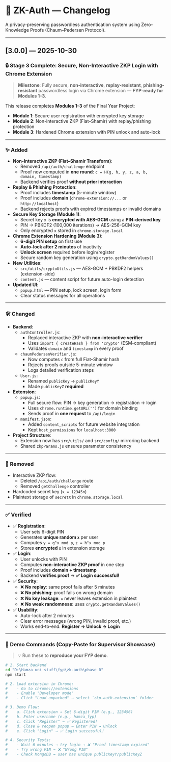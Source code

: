 # 🧾 ZK-Auth — Changelog

A privacy-preserving passwordless authentication system using Zero-Knowledge Proofs (Chaum–Pedersen Protocol).

---

## [3.0.0] — 2025-10-30
### 🔒 Stage 3 Complete: Secure, Non-Interactive ZKP Login with Chrome Extension

> **Milestone**: Fully secure, **non-interactive**, **replay-resistant**, **phishing-resistant** passwordless login via Chrome extension — **FYP-ready for Modules 1–3**.

This release completes **Modules 1–3** of the Final Year Project:
- **Module 1**: Secure user registration with encrypted key storage
- **Module 2**: Non-interactive ZKP (Fiat–Shamir) with replay/phishing protection
- **Module 3**: Hardened Chrome extension with PIN unlock and auto-lock

---

### ✨ Added

- **Non-Interactive ZKP (Fiat–Shamir Transform)**:
    - Removed `/api/auth/challenge` endpoint
    - Proof now computed in **one round**: `c = H(g, h, y, z, a, b, domain, timestamp)`
    - Backend verifies proof **without prior interaction**
- **Replay & Phishing Protection**:
    - Proof includes **timestamp** (5-minute window)
    - Proof includes **domain** (`chrome-extension://...` or `http://localhost`)
    - Backend rejects proofs with expired timestamps or invalid domains
- **Secure Key Storage (Module 1)**:
    - Secret key `x` is **encrypted with AES-GCM** using a **PIN-derived key**
    - PIN → PBKDF2 (100,000 iterations) → AES-256-GCM key
    - Only encrypted `x` stored in `chrome.storage.local`
- **Chrome Extension Hardening (Module 3)**:
    - **6-digit PIN setup** on first use
    - **Auto-lock after 2 minutes** of inactivity
    - **Unlock screen** required before login/register
    - Secure random key generation using `crypto.getRandomValues()`
- **New Utilities**:
    - `src/utils/cryptoUtils.js` — AES-GCM + PBKDF2 helpers (extension-side)
    - `content.js` — content script for future auto-login detection
- **Updated UI**:
    - `popup.html` — PIN setup, lock screen, login form
    - Clear status messages for all operations

---

### 🛠 Changed

- **Backend**:
    - `authController.js`:
        - Replaced interactive ZKP with **non-interactive verifier**
        - Uses `import { createHash } from 'crypto'` (ESM-compliant)
        - Validates `domain` and `timestamp` in every proof
    - `chaumPedersenVerifier.js`:
        - Now computes `c` from full Fiat–Shamir hash
        - Rejects proofs outside 5-minute window
        - Logs detailed verification steps
    - `User.js`:
        - Renamed `publicKey` → `publicKeyY`
        - Made `publicKeyZ` **required**
- **Extension**:
    - `popup.js`:
        - Full secure flow: PIN → key generation → registration → login
        - Uses `chrome.runtime.getURL('')` for domain binding
        - Sends proof in **one request** to `/api/login`
    - `manifest.json`:
        - Added `content_scripts` for future website integration
        - Kept `host_permissions` for `localhost:3000`
- **Project Structure**:
    - Extension now has `src/utils/` and `src/config/` mirroring backend
    - Shared `zkpParams.js` ensures parameter consistency

---

### 🚫 Removed

- Interactive ZKP flow:
    - Deleted `/api/auth/challenge` route
    - Removed `getChallenge` controller
- Hardcoded secret key (`x = 12345n`)
- Plaintext storage of `secretX` in `chrome.storage.local`

---

### ✅ Verified

- ✅ **Registration**:
    - User sets 6-digit PIN
    - Generates **unique random `x`** per user
    - Computes `y = g^x mod p`, `z = h^x mod p`
    - Stores **encrypted `x`** in extension storage
- ✅ **Login**:
    - User unlocks with PIN
    - Computes **non-interactive ZKP proof** in one step
    - Proof includes **domain + timestamp**
    - Backend **verifies proof** → **✅ Login successful!**
- ✅ **Security**:
    - ❌ **No replay**: same proof fails after 5 minutes
    - ❌ **No phishing**: proof fails on wrong domain
    - ❌ **No key leakage**: `x` never leaves extension in plaintext
    - ❌ **No weak randomness**: uses `crypto.getRandomValues()`
- ✅ **Usability**:
    - Auto-lock after 2 minutes
    - Clear error messages (wrong PIN, invalid proof, etc.)
    - Works end-to-end: **Register → Unlock → Login**

---

### 🧪 Demo Commands (Copy-Paste for Supervisor Showcase)

> 💡 Run these to **reproduce your FYP demo**.

```bash
# 1. Start backend
cd "D:\Hamza uni stuff\fyp\zk-auth\phase 0"
npm start

# 2. Load extension in Chrome:
#    - Go to chrome://extensions
#    - Enable "Developer mode"
#    - Click "Load unpacked" → select `zkp-auth-extension` folder

# 3. Demo Flow:
#    a. Click extension → Set 6-digit PIN (e.g., 123456)
#    b. Enter username (e.g., hamza_fyp)
#    c. Click "Register" → ✅ Registered!
#    d. Close & reopen popup → Enter PIN → Unlock
#    e. Click "Login" → ✅ Login successful!

# 4. Security Tests:
#    - Wait 6 minutes → try login → ❌ "Proof timestamp expired"
#    - Try wrong PIN → ❌ "Wrong PIN"
#    - Check MongoDB → user has unique publicKeyY/publicKeyZ